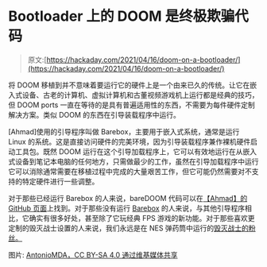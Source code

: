 # Bootloader 上的 DOOM 是终极欺骗代码

> 原文:[https://hackaday.com/2021/04/16/doom-on-a-bootloader/](https://hackaday.com/2021/04/16/doom-on-a-bootloader/)

将 DOOM 移植到并不意味着要运行它的硬件上是一个由来已久的传统。让它在嵌入式设备、古老的计算机、虚拟计算机和古董视频游戏机上运行都是经典的技巧，但 DOOM ports 一直在等待的是具有普遍适用性的东西，不需要为每件硬件定制解决方案。类似 DOOM 的东西在引导装载程序中运行。

[Ahmad]使用的引导程序叫做 Barebox，主要用于嵌入式系统，通常是运行 Linux 的系统。这是直接访问硬件的完美环境，因为引导装载程序兼作裸机硬件启动工具包。既然 DOOM 运行在这个引导加载程序上，它可以有效地运行在从嵌入式设备到笔记本电脑的任何地方，只需做最少的工作，虽然在引导加载程序中运行它可以消除通常需要在移植过程中完成的大量艰苦工作，但它可能仍然需要对不支持的特定硬件进行一些调整。

对于那些已经运行 Barebox 的人来说，bareDOOM 代码可以在[【Ahmad】的 GitHub 页面](https://github.com/a3f/bareDOOM/)上找到。对于那些没有运行 [Barebox](https://www.barebox.org/) 的人来说，与其他引导程序相比，它确实有很多好处，甚至除了它玩经典 FPS 游戏的新功能。对于那些喜欢更定制的毁灭战士设置的人来说，我们永远是在 NES 弹药筒中运行的[毁灭战士的粉丝。](https://hackaday.com/2019/08/29/how-to-play-doom-and-more-on-an-nes/)

图片: [AntonioMDA，CC BY-SA 4.0 通过维基媒体共享](https://commons.wikimedia.org/wiki/File:Brutal_Doom.jpg)